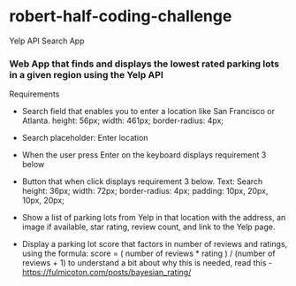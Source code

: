 # robert-half-coding-challenge
Yelp API Search App

### Web App that finds and displays the lowest rated parking lots in a given region using the Yelp API

Requirements
- Search field that enables you to enter a location like San Francisco or Atlanta.
    height: 56px; 
    width: 461px;
    border-radius: 4px;

- Search placeholder: Enter location
- When the user press Enter on the keyboard displays requirement 3 below
- Button that when click displays requirement 3 below.
    Text: Search
    height: 36px; 
    width: 72px;
    border-radius: 4px;
    padding: 10px, 20px, 10px, 20px;

- Show a list of parking lots from Yelp in that location with the address, an image if available, star rating, review count, and link to the Yelp page.

- Display a parking lot score that factors in number of reviews and ratings, using the formula: score = ( number of reviews * rating ) / (number of reviews + 1) to understand a bit about why this is needed, read this -  https://fulmicoton.com/posts/bayesian_rating/